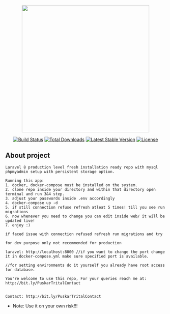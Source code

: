 <p align="center"><a href="https://laravel.com" target="_blank"><img src="https://raw.githubusercontent.com/laravel/art/master/logo-lockup/5%20SVG/2%20CMYK/1%20Full%20Color/laravel-logolockup-cmyk-red.svg" width="400"></a></p>

<p align="center">
<a href="https://travis-ci.org/laravel/framework"><img src="https://travis-ci.org/laravel/framework.svg" alt="Build Status"></a>
<a href="https://packagist.org/packages/laravel/framework"><img src="https://img.shields.io/packagist/dt/laravel/framework" alt="Total Downloads"></a>
<a href="https://packagist.org/packages/laravel/framework"><img src="https://img.shields.io/packagist/v/laravel/framework" alt="Latest Stable Version"></a>
<a href="https://packagist.org/packages/laravel/framework"><img src="https://img.shields.io/packagist/l/laravel/framework" alt="License"></a>
</p>

## About project 
    Laravel 8 production level fresh installation ready repo with mysql phpmyadmin setup with persistent storage option.

    Running this app:
    1. docker, docker-compose must be installed on the system.
    2. clone repo inside your directory and within that directory open terminal and run 3&4 step.
    3. adjust your passwords inside .env accordingly 
    4. docker-compose up -d     
    5. if still connection refuse refresh atleat 5 times! till you see run migrations
    6. now whenever you need to change you can edit inside web/ it will be updated live!
    7. enjoy :)

    if faced issue with connection refused refresh run migrations and try

    for dev purpose only not recommended for production
    
    laravel: http://localhost:8000 //if you want to change the port change it in docker-compose.yml make sure specified port is available.

    //for setting environments do it yourself you already have root access for database.

    You're welcome to use this repo, For your queries reach me at: http://bit.ly/PuskarTritalContact


    Contact: http://bit.ly/PuskarTritalContact

* Note: Use it on your own risk!!!
